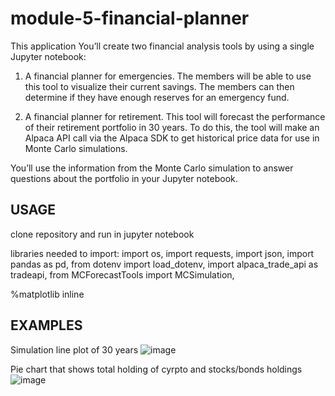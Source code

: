 # module-5-financial-planner

This application You’ll create two financial analysis tools by using a single Jupyter notebook:

1. A financial planner for emergencies. The members will be able to use this tool to visualize their current savings. The members can then determine if they have enough reserves for an emergency fund.

2. A financial planner for retirement. This tool will forecast the performance of their retirement portfolio in 30 years. To do this, the tool will make an Alpaca API call via the Alpaca SDK to get historical price data for use in Monte Carlo simulations.

You’ll use the information from the Monte Carlo simulation to answer questions about the portfolio in your Jupyter notebook.



USAGE
--
clone repository and run in jupyter notebook

libraries needed to import:
import os,
import requests,
import json,
import pandas as pd,
from dotenv import load_dotenv,
import alpaca_trade_api as tradeapi,
from MCForecastTools import MCSimulation,

%matplotlib inline


EXAMPLES
--
Simulation line plot of 30 years 
![image](https://user-images.githubusercontent.com/107014664/187589688-8051671b-7ab8-4ec7-85b5-2eec27e8a634.png)

Pie chart that shows total holding of cyrpto and stocks/bonds holdings
![image](https://user-images.githubusercontent.com/107014664/187589791-e6d8afb7-65e3-453d-b61b-cdc01a9eedc2.png)

